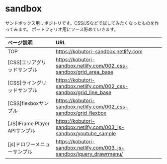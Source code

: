 # sandbox
サンドボックス用リポジトリです。CSS/JSなどで試してみたくなったものを作ってみます。
ポートフォリオ用にソース貯めていきます。

|ページ説明|URL|
|:---|:---|
| TOP | https://kobutori-sandbox.netlify.com |
| [CSS]エリアグリッドサンプル | https://kobutori-sandbox.netlify.com/002_css-sandbox/grid_area_base |
| [CSS]ライングリッドサンプル | https://kobutori-sandbox.netlify.com/002_css-sandbox/grid_line_base |
| [CSS]flexboxサンプル | https://kobutori-sandbox.netlify.com/002_css-sandbox/grid_flexbox |
| [JS]IFrame Player APIサンプル | https://kobutori-sandbox.netlify.com/003_js-sandbox/youtube_sample |
| [js]ドロワーメニューサンプル | https://kobutori-sandbox.netlify.com/003_js-sandbox/jquery_drawrmenu/ |
